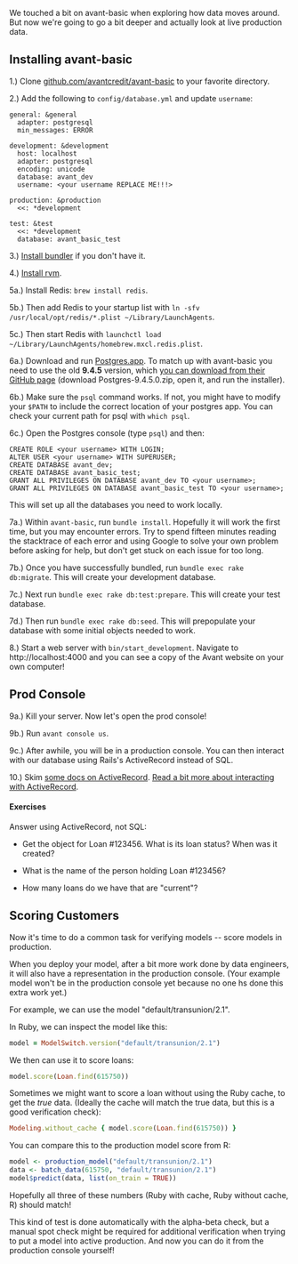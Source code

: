 We touched a bit on avant-basic when exploring how data moves around.  But now we're going to go a bit deeper and actually look at live production data.


## Installing avant-basic

1.) Clone [github.com/avantcredit/avant-basic](https://github.com/avantcredit/avant-basic) to your favorite directory.

2.) Add the following to `config/database.yml` and update `username`:

```
general: &general
  adapter: postgresql
  min_messages: ERROR

development: &development
  host: localhost
  adapter: postgresql
  encoding: unicode
  database: avant_dev
  username: <your username REPLACE ME!!!>

production: &production
  <<: *development

test: &test
  <<: *development
  database: avant_basic_test
```

3.) [Install bundler](http://bundler.io/) if you don't have it.

4.) [Install rvm](http://rvm.io/).

5a.) Install Redis: `brew install redis`.

5b.) Then add Redis to your startup list with `ln -sfv /usr/local/opt/redis/*.plist ~/Library/LaunchAgents`.

5c.) Then start Redis with `launchctl load ~/Library/LaunchAgents/homebrew.mxcl.redis.plist`.

6a.) Download and run [Postgres.app](http://postgresapp.com/). To match up with avant-basic you need to use the old **9.4.5** version, which [you can download from their GitHub page](https://github.com/PostgresApp/PostgresApp/releases/tag/9.4.5.0) (download Postgres-9.4.5.0.zip, open it, and run the installer).

6b.) Make sure the `psql` command works. If not, you might have to modify your `$PATH` to include the correct location of your postgres app. You can check your current path for psql with `which psql`.

6c.) Open the Postgres console (type `psql`) and then:

```
CREATE ROLE <your username> WITH LOGIN;
ALTER USER <your username> WITH SUPERUSER;
CREATE DATABASE avant_dev;
CREATE DATABASE avant_basic_test;
GRANT ALL PRIVILEGES ON DATABASE avant_dev TO <your username>;
GRANT ALL PRIVILEGES ON DATABASE avant_basic_test TO <your username>;
```

This will set up all the databases you need to work locally.

7a.) Within `avant-basic`, run `bundle install`.  Hopefully it will work the first time, but you may encounter errors.  Try to spend fifteen minutes reading the stacktrace of each error and using Google to solve your own problem before asking for help, but don't get stuck on each issue for too long.

7b.) Once you have successfully bundled, run `bundle exec rake db:migrate`.  This will create your development database.

7c.) Next run `bundle exec rake db:test:prepare`.  This will create your test database.

7d.) Then run `bundle exec rake db:seed`.  This will prepopulate your database with some initial objects needed to work.

8.) Start a web server with `bin/start_development`.  Navigate to http://localhost:4000 and you can see a copy of the Avant website on your own computer!

## Prod Console

9a.) Kill your server.  Now let's open the prod console!

9b.) Run `avant console us`.

9c.) After awhile, you will be in a production console.  You can then interact with our database using Rails's ActiveRecord instead of SQL.

10.) Skim [some docs on ActiveRecord](https://github.com/rails/rails/blob/master/activerecord/README.rdoc).  [Read a bit more about interacting with ActiveRecord](http://www.giantflyingsaucer.com/blog/?p=1891).

#### Exercises

Answer using ActiveRecord, not SQL:

* Get the object for Loan #123456.  What is its loan status?  When was it created?

* What is the name of the person holding Loan #123456?

* How many loans do we have that are "current"?


## Scoring Customers

Now it's time to do a common task for verifying models -- score models in production.

When you deploy your model, after a bit more work done by data engineers, it will also have a representation in the production console.  (Your example model won't be in the production console yet because no one hs done this extra work yet.)

For example, we can use the model "default/transunion/2.1".

In Ruby, we can inspect the model like this:

```Ruby
model = ModelSwitch.version("default/transunion/2.1")
```

We then can use it to score loans:

```Ruby
model.score(Loan.find(615750))
```

Sometimes we might want to score a loan without using the Ruby cache, to get the *true* data. (Ideally the cache will match the true data, but this is a good verification check):

```Ruby
Modeling.without_cache { model.score(Loan.find(615750)) }
```

You can compare this to the production model score from R:

```R
model <- production_model("default/transunion/2.1")
data <- batch_data(615750, "default/transunion/2.1")
model$predict(data, list(on_train = TRUE))
```

Hopefully all three of these numbers (Ruby with cache, Ruby without cache, R) should match!

This kind of test is done automatically with the alpha-beta check, but a manual spot check might be required for additional verification when trying to put a model into active production.  And now you can do it from the production console yourself!
